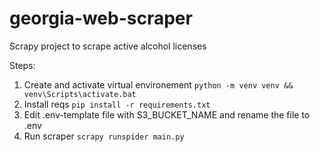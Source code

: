 # georgia-web-scraper
Scrapy project to scrape active alcohol licenses

Steps:
1. Create and activate virtual environement `python -m venv venv && venv\Scripts\activate.bat`
2. Install reqs `pip install -r requirements.txt`
3. Edit .env-template file with S3_BUCKET_NAME and rename the file to .env
4. Run scraper `scrapy runspider main.py`
